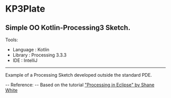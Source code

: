 # KP3Plate
## Simple OO Kotlin-Processing3 Sketch.

Tools:
- Language  : Kotlin
- Library   : Processing 3.3.3
- IDE       : IntelliJ

---

Example of a Processing Sketch developed outside the standard PDE.

-- Reference: --
 Based on the tutorial ["Processing in Eclipse" by Shane White](https://processing.org/tutorials/eclipse)

